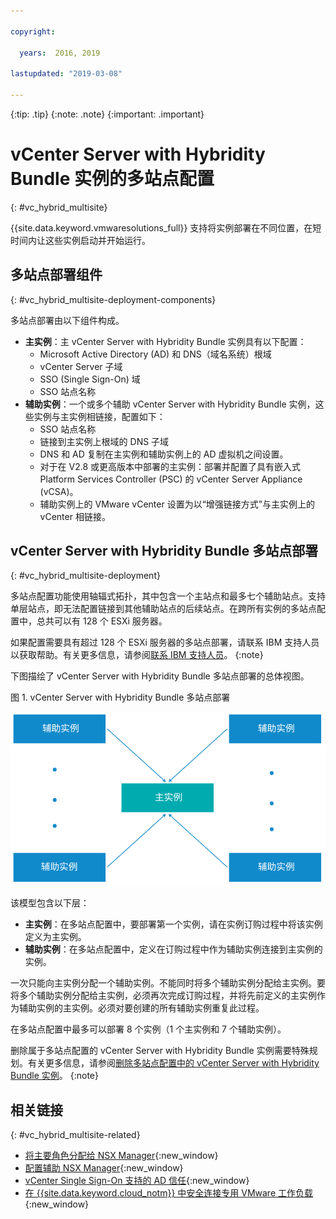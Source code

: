 ```yaml
---

copyright:

  years:  2016, 2019

lastupdated: "2019-03-08"

---
```


{:tip: .tip}
{:note: .note}
{:important: .important}

# vCenter Server with Hybridity Bundle 实例的多站点配置
{: #vc_hybrid_multisite}

{{site.data.keyword.vmwaresolutions_full}} 支持将实例部署在不同位置，在短时间内让这些实例启动并开始运行。

## 多站点部署组件
{: #vc_hybrid_multisite-deployment-components}

多站点部署由以下组件构成。

* **主实例**：主 vCenter Server with Hybridity Bundle 实例具有以下配置：
  *  Microsoft Active Directory (AD) 和 DNS（域名系统）根域
  *  vCenter Server 子域
  *  SSO (Single Sign-On) 域
  *  SSO 站点名称
* **辅助实例**：一个或多个辅助 vCenter Server with Hybridity Bundle 实例，这些实例与主实例相链接，配置如下：
   *  SSO 站点名称
   *  链接到主实例上根域的 DNS 子域
   *  DNS 和 AD 复制在主实例和辅助实例上的 AD 虚拟机之间设置。
   *  对于在 V2.8 或更高版本中部署的主实例：部署并配置了具有嵌入式 Platform Services Controller (PSC) 的 vCenter Server Appliance (vCSA)。
   *  辅助实例上的 VMware vCenter 设置为以“增强链接方式”与主实例上的 vCenter 相链接。

## vCenter Server with Hybridity Bundle 多站点部署
{: #vc_hybrid_multisite-deployment}

多站点配置功能使用轴辐式拓扑，其中包含一个主站点和最多七个辅助站点。支持单层站点，即无法配置链接到其他辅助站点的后续站点。在跨所有实例的多站点配置中，总共可以有 128 个 ESXi 服务器。

如果配置需要具有超过 128 个 ESXi 服务器的多站点部署，请联系 IBM 支持人员以获取帮助。有关更多信息，请参阅[联系 IBM 支持人员](/docs/services/vmwaresolutions/vmonic?topic=vmware-solutions-trbl_support)。
{:note}

下图描绘了 vCenter Server with Hybridity Bundle 多站点部署的总体视图。

图 1. vCenter Server with Hybridity Bundle 多站点部署

![vCenter Server with Hybridity Bundle 多站点部署](../vcenter/multisite-hub-spoke.svg "vCenter Server with Hybridity Bundle 多站点部署")

该模型包含以下层：

* **主实例**：在多站点配置中，要部署第一个实例，请在实例订购过程中将该实例定义为主实例。
* **辅助实例**：在多站点配置中，定义在订购过程中作为辅助实例连接到主实例的实例。

一次只能向主实例分配一个辅助实例。不能同时将多个辅助实例分配给主实例。要将多个辅助实例分配给主实例，必须再次完成订购过程，并将先前定义的主实例作为辅助实例的主实例。必须对要创建的所有辅助实例重复此过程。

在多站点配置中最多可以部署 8 个实例（1 个主实例和 7 个辅助实例）。

删除属于多站点配置的 vCenter Server with Hybridity Bundle 实例需要特殊规划。有关更多信息，请参阅[删除多站点配置中的 vCenter Server with Hybridity Bundle 实例](/docs/services/vmwaresolutions/vcenter?topic=vmware-solutions-vc_hybrid_deletinginstance_multi)。
{:note}

## 相关链接
{: #vc_hybrid_multisite-related}

* [将主要角色分配给 NSX Manager](https://pubs.vmware.com/NSX-62/topic/com.vmware.nsx-cross-vcenter-install.doc/GUID-44E8AE16-BA3F-4DD9-B582-FC1E137E6CFC.html){:new_window}
* [配置辅助 NSX Manager](https://pubs.vmware.com/NSX-62/topic/com.vmware.nsx-cross-vcenter-install.doc/GUID-9E48BC57-15E3-49C7-8BC5-F94ED8918BBE.html){:new_window}
* [vCenter Single Sign-On 支持的 AD 信任](https://kb.vmware.com/kb/2064250){:new_window}
* [在 {{site.data.keyword.cloud_notm}} 中安全连接专用 VMware 工作负载](https://www.ibm.com/developerworks/library/se-securely-connect-private-vmware-workloads-ibm-cloud/index.html){:new_window}
